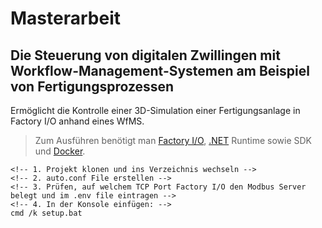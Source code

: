 # Masterarbeit
## Die Steuerung von digitalen Zwillingen mit Workflow-Management-Systemen am Beispiel von Fertigungsprozessen
Ermöglicht die Kontrolle einer 3D-Simulation einer Fertigungsanlage in Factory I/O anhand eines WfMS.

> Zum Ausführen benötigt man [Factory I/O](https://factoryio.com/start-trial), [.NET](https://dotnet.microsoft.com/en-us/download/dotnet/5.0) Runtime sowie SDK und [Docker](https://www.docker.com/).
```
<!-- 1. Projekt klonen und ins Verzeichnis wechseln -->
<!-- 2. auto.conf File erstellen -->
<!-- 3. Prüfen, auf welchem TCP Port Factory I/O den Modbus Server belegt und im .env file eintragen -->
<!-- 4. In der Konsole einfügen: -->
cmd /k setup.bat
```